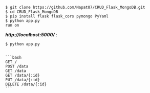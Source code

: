 
    $ git clone https://github.com/Napat07/CRUD_Flask_MongoDB.git
    $ cd CRUD_Flask_MongoDB
    $ pip install flask flask_cors pymongo PyYaml
    $ python app.py
    run on 
__*http://localhost:5000/*__ :
    
    $ python app.py
   

    ```bash
    GET /
    POST /data
    GET /data
    GET /data/{:id}
    PUT /data/{:id}
    DELETE /data/{:id}
    ```
